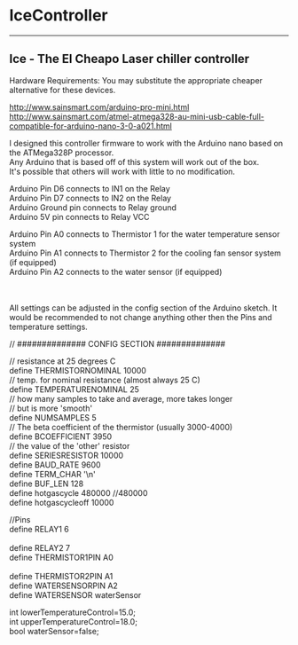 # IceController
  -------------
Ice - The El Cheapo Laser chiller controller
 -------------------------------------------
 
 Hardware Requirements: 
 You may substitute the appropriate cheaper alternative for these devices. 
 
 http://www.sainsmart.com/arduino-pro-mini.html
 http://www.sainsmart.com/atmel-atmega328-au-mini-usb-cable-full-compatible-for-arduino-nano-3-0-a021.html
 
 
I designed this controller firmware to work with the Arduino nano based on the ATMega328P processor. <br>
Any Arduino that is based off of this system will work out of the box.  <br>
It's possible that others will work with little to no modification.  <br>




Arduino Pin D6 connects to IN1 on the Relay <br>
Arduino Pin D7 connects to IN2 on the Relay <br>
Arduino Ground pin connects to Relay ground  <br>
Arduino 5V pin connects to Relay VCC  <br>


Arduino Pin A0 connects to Thermistor 1 for the water temperature sensor system <br>
Arduino Pin A1 connects to Thermistor 2 for the cooling fan sensor system  (if equipped) <br>
Arduino Pin A2 connects to the water sensor (if equipped) <br><br><br>


All settings can be adjusted in the config section of the Arduino sketch. It would be recommended to not change anything other then the Pins and temperature settings. <br>

// ############## CONFIG SECTION ##############<br>

// resistance at 25 degrees C<br>
define THERMISTORNOMINAL 10000     <br>
// temp. for nominal resistance (almost always 25 C)<br>
define TEMPERATURENOMINAL 25   <br>
// how many samples to take and average, more takes longer<br>
// but is more 'smooth'<br>
define NUMSAMPLES 5<br>
// The beta coefficient of the thermistor (usually 3000-4000)<br>
define BCOEFFICIENT 3950<br>
// the value of the 'other' resistor<br>
define SERIESRESISTOR 10000   <br>
define BAUD_RATE 9600<br>
define TERM_CHAR '\n'<br>
define BUF_LEN   128<br>
define hotgascycle 480000 //480000<br>
define hotgascycleoff 10000<br>

//Pins<br>
define RELAY1  6  <br>                     
define RELAY2  7<br>
define THERMISTOR1PIN A0 <br>       
define THERMISTOR2PIN A1<br>
define WATERSENSORPIN A2<br>
define WATERSENSOR waterSensor<br>

int lowerTemperatureControl=15.0;<br>
int upperTemperatureControl=18.0;<br>
bool waterSensor=false;<br>
